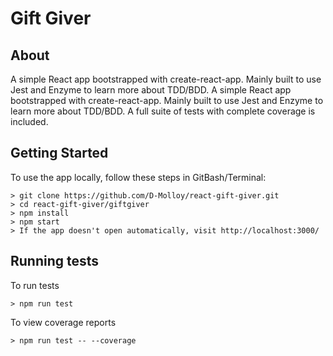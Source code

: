 # Gift Giver

## About

A simple React app bootstrapped with create-react-app.  Mainly built to use Jest and Enzyme to learn more about TDD/BDD.  A simple React app bootstrapped with create-react-app.  Mainly built to use Jest and Enzyme to learn more about TDD/BDD.  A full suite of tests with complete coverage is included.


## Getting Started

To use the app locally, follow these steps in GitBash/Terminal:

```
> git clone https://github.com/D-Molloy/react-gift-giver.git
> cd react-gift-giver/giftgiver
> npm install
> npm start
> If the app doesn't open automatically, visit http://localhost:3000/
```

## Running tests

To run tests
```
> npm run test
```
To view coverage reports
```
> npm run test -- --coverage
```
